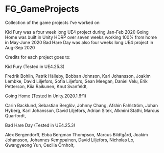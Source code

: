 # FG_GameProjects
Collection of the game projects I've worked on

Kid Fury was a  four week long UE4 project during Jan-Feb 2020
Going Home was built in Unity HDRP over seven weeks working 100% from home in May-June 2020
Bad Hare Day was also four weeks long UE4 project in Aug-Sep 2020


Credits for each project goes to:

Kid Fury (Tested in UE4.25.3)

 Fredrik Bohlin,
 Patrik Hälleby,
 Bobban Johnson,
 Karl Johansson,
 Joakim Lembke,
 David Liljefors,
 Sofia Liljefors,
 Sean Meegan,
 Daniel Velu,
 Erik Petterson,
 Kiia Raikunen,
 Knut Svanfeldt,


Going Home (Tested in Unity.2020.1.6f1)

 Carin Backlund,
 Sebastian Berglöv,
 Johnny Chang,
 Afshin Fahlström,
 Johan Hyberg,
 Karl Johansson,
 David Liljefors,
 Adrian Sitek,
 Alkmini Stathi,
 Marcus Quarfordt,


Bad Hare Day (Tested in UE4.25.3)

 Alex Bergendorff,
 Ebba Bergman Thompson,
 Marcus Bildtgård,
 Joakim Johansson,
 Johannes Kemppainen,
 David Liljefors,
 Nicholas Lo,
 Gwangyeong Yun,
 Cecilia Örnholt,
